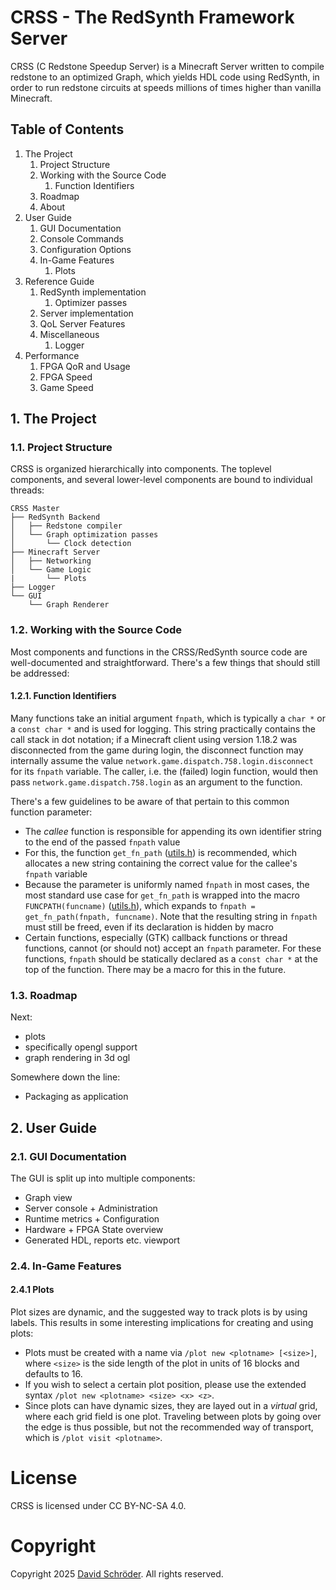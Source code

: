 # CRSS - The RedSynth Framework Server

CRSS (C Redstone Speedup Server) is a Minecraft Server written to compile redstone to an optimized Graph, which yields HDL code using RedSynth, in order to run redstone circuits at speeds millions of times higher than vanilla Minecraft.

## Table of Contents
1. The Project
    1. Project Structure
    2. Working with the Source Code
        1. Function Identifiers
    3. Roadmap
    4. About
2. User Guide
    1. GUI Documentation
    2. Console Commands
    3. Configuration Options
    4. In-Game Features
        1. Plots
3. Reference Guide
    1. RedSynth implementation
        1. Optimizer passes
    2. Server implementation
    3. QoL Server Features
    4. Miscellaneous
        1. Logger
4. Performance
    1. FPGA QoR and Usage
    2. FPGA Speed
    3. Game Speed

## 1. The Project
### 1.1. Project Structure
CRSS is organized hierarchically into components. The toplevel components, and several lower-level components are bound to individual threads:
```
CRSS Master
├── RedSynth Backend
│   ├── Redstone compiler
│   └── Graph optimization passes
│       └── Clock detection
├── Minecraft Server
│   ├── Networking
│   └── Game Logic
|       └── Plots
├── Logger
└── GUI
    └── Graph Renderer
```

### 1.2. Working with the Source Code
Most components and functions in the CRSS/RedSynth source code are well-documented
and straightforward. There's a few things that should still be addressed:

#### 1.2.1. Function Identifiers
Many functions take an initial argument `fnpath`, which is typically a `char *` or
a `const char *` and is used for logging. This string practically contains the call
stack in dot notation; if a Minecraft client using version 1.18.2 was disconnected 
from the game during login, the disconnect function may internally assume the value
`network.game.dispatch.758.login.disconnect` for its `fnpath` variable. The caller,
i.e. the (failed) login function, would then pass `network.game.dispatch.758.login`
as an argument to the function.

There's a few guidelines to be aware of that pertain to this common function
parameter:
- The *callee* function is responsible for appending its own identifier string to
the end of the passed `fnpath` value
- For this, the function `get_fn_path` ([utils.h](lib/utils.h)) is recommended,
which allocates a new string containing the correct value for the callee's
`fnpath` variable
- Because the parameter is uniformly named `fnpath` in most cases, the most standard
use case for `get_fn_path` is wrapped into the macro `FUNCPATH(funcname)`
([utils.h](lib/utils.h)), which expands to `fnpath = get_fn_path(fnpath, funcname)`.
Note that the resulting string in `fnpath` must still be freed, even if its
declaration is hidden by macro
- Certain functions, especially (GTK) callback functions or thread functions, cannot
(or should not) accept an `fnpath` parameter. For these functions, `fnpath` should
be statically declared as a `const char *` at the top of the function. There may
be a macro for this in the future.

### 1.3. Roadmap
Next:
- plots
- specifically opengl support
- graph rendering in 3d ogl

Somewhere down the line:
- Packaging as application

## 2. User Guide
### 2.1. GUI Documentation
The GUI is split up into multiple components:
- Graph view
- Server console + Administration
- Runtime metrics + Configuration
- Hardware + FPGA State overview
- Generated HDL, reports etc. viewport

### 2.4. In-Game Features

#### 2.4.1 Plots

Plot sizes are dynamic, and the suggested way to track plots is by using labels. This results in some interesting implications for creating and using plots:

- Plots must be created with a name via `/plot new <plotname> [<size>]`, where `<size>` is the side length of the plot in units of 16 blocks and defaults to 16.
- If you wish to select a certain plot position, please use the extended syntax `/plot new <plotname> <size> <x> <z>`.
- Since plots can have dynamic sizes, they are layed out in a *virtual* grid, where each grid field is one plot. Traveling between plots by going over the edge is thus possible, but not the recommended way of transport, which is `/plot visit <plotname>`.

# License
CRSS is licensed under CC BY-NC-SA 4.0.

# Copyright
Copyright 2025 [David Schröder](mailto:post@schroederdavid.de). All rights reserved.
